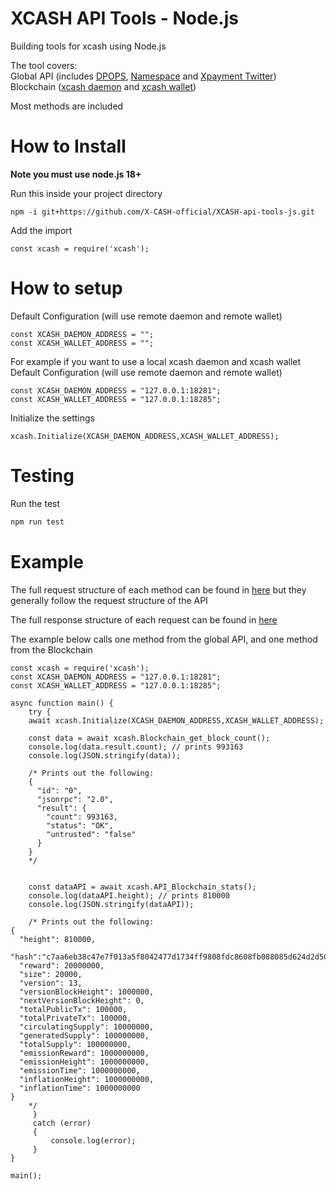 # XCASH API Tools - Node.js
Building tools for xcash using Node.js

The tool covers:  
Global API (includes [DPOPS](https://docs.xcash.foundation/api/dpops), [Namespace](https://docs.xcash.foundation/api/namespace) and [Xpayment Twitter](https://docs.xcash.foundation/api/xpayment-twitter))  
Blockchain ([xcash daemon](https://docs.xcash.foundation/applications/rpc-calls/json-rpc-methods) and [xcash wallet](https://docs.xcash.foundation/applications/rpc-calls/xcash-wallet-rpc))

Most methods are included


# How to Install
**Note you must use node.js 18+**

Run this inside your project directory 
```shell
npm -i git+https://github.com/X-CASH-official/XCASH-api-tools-js.git
```

Add the import
```node
const xcash = require('xcash');
```

# How to setup

Default Configuration (will use remote daemon and remote wallet)
```node
const XCASH_DAEMON_ADDRESS = "";
const XCASH_WALLET_ADDRESS = "";
```

For example if you want to use a local xcash daemon and xcash wallet  
Default Configuration (will use remote daemon and remote wallet)
```node
const XCASH_DAEMON_ADDRESS = "127.0.0.1:18281";
const XCASH_WALLET_ADDRESS = "127.0.0.1:18285";
```

Initialize the settings  
```node
xcash.Initialize(XCASH_DAEMON_ADDRESS,XCASH_WALLET_ADDRESS);
```

# Testing
Run the test

```bash
npm run test
```

# Example

The full request structure of each method can be found in [here](https://github.com/X-CASH-official/XCASH-api-tools-js/blob/main/index.js) but they generally follow the request structure of the API

The full response structure of each request can be found in [here](https://github.com/X-CASH-official/XCASH-api-tools-go/blob/main/XCASH-api-tools-go-structures.go)

The example below calls one method from the global API, and one method from the Blockchain

```node
const xcash = require('xcash');
const XCASH_DAEMON_ADDRESS = "127.0.0.1:18281";
const XCASH_WALLET_ADDRESS = "127.0.0.1:18285";

async function main() {
    try {
    await xcash.Initialize(XCASH_DAEMON_ADDRESS,XCASH_WALLET_ADDRESS);
    
    const data = await xcash.Blockchain_get_block_count();
    console.log(data.result.count); // prints 993163
    console.log(JSON.stringify(data));
    
    /* Prints out the following:
    {  
      "id": "0",  
      "jsonrpc": "2.0",  
      "result": {  
        "count": 993163,  
        "status": "OK",
        "untrusted": "false"  
      }  
    }  
    */
    
    
    const dataAPI = await xcash.API_Blockchain_stats();
    console.log(dataAPI.height); // prints 810000
    console.log(JSON.stringify(dataAPI));
    
    /* Prints out the following:
{
  "height": 810000,
  "hash":"c7aa6eb38c47e7f013a5f8042477d1734ff9808fdc8608fb088085d624d2d509",
  "reward": 20000000,
  "size": 20000,
  "version": 13,
  "versionBlockHeight": 1000000,
  "nextVersionBlockHeight": 0,
  "totalPublicTx": 100000,
  "totalPrivateTx": 100000,
  "circulatingSupply": 10000000,
  "generatedSupply": 100000000,
  "totalSupply": 100000000,
  "emissionReward": 1000000000,
  "emissionHeight": 1000000000,
  "emissionTime": 1000000000,
  "inflationHeight": 1000000000,
  "inflationTime": 1000000000
}
    */
     }
     catch (error)
     {
         console.log(error);
     }
}

main();

```
